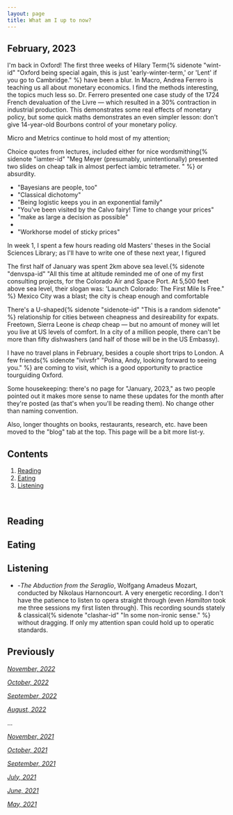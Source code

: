 ```yaml
---
layout: page
title: What am I up to now?
---
```


## February, 2023

I'm back in Oxford! The first three weeks of Hilary Term{% sidenote "wint-id" "Oxford being special again, this is just 'early-winter-term,' or 'Lent' if you go to Cambridge." %} have been a blur. In Macro, Andrea Ferrero is teaching us all about monetary economics. I find the methods interesting, the topics much less so. Dr. Ferrero presented one case study of the 1724 French devaluation of the Livre — which resulted in a 30% contraction in industrial production. This demonstrates some real effects of monetary policy, but some quick maths demonstrates an even simpler lesson: don't give 14-year-old Bourbons control of your monetary policy. 

Micro and Metrics continue to hold most of my attention; 

Choice quotes from lectures, included either for nice wordsmithing{% sidenote "iamter-id" "Meg Meyer (presumably, unintentionally) presented two slides on cheap talk in  almost perfect iambic tetrameter. " %} or absurdity.

- "Bayesians are people, too"
- "Classical dichotomy"
- "Being logistic keeps you in an exponential family"
- "You've been visited by the Calvo fairy! Time to change your prices"
- "make as large a decision as possible"
- 
- "Workhorse model of sticky prices"


In week 1, I spent a few hours reading old Masters' theses in the Social Sciences Library; as I'll have to write one of these next year, I figured 

The first half of January was spent 2km above sea level.{% sidenote "denvspa-id" "All this time at altitude reminded me of one of my first consulting projects, for the Colorado Air and Space Port. At 5,500 feet above sea level, their slogan was: 'Launch Colorado: The First Mile Is Free." %} Mexico City was a blast; the city is cheap enough and comfortable

There's a U-shaped{% sidenote "sidenote-id" "This is a random sidenote" %} relationship for cities between cheapness and desireability for expats. Freetown, Sierra Leone is *cheap* cheap — but no amount of money will let you live at US levels of comfort. In a city of a million people, there can't be more than fifty dishwashers (and half of those will be in the US Embassy). 

I have no travel plans in February, besides a couple short trips to London. A few friends{% sidenote "ivivsfr" "Polina, Andy, looking forward to seeing you." %} are coming to visit, which is a good opportunity to practice tourguiding Oxford. 

Some housekeeping: there's no page for "January, 2023," as two people pointed out it makes more sense to name these updates for the month after they're posted (as that's when you'll be reading them). No change other than naming convention.

Also, longer thoughts on books, restaurants, research, etc. have been moved to the "blog" tab at the top. This page will be a bit more list-y. 


## Contents
1. [Reading](#books)
2. [Eating](#Eating)
3. [Listening](#music)


  <br>

## Reading 


## Eating



## Listening

- -*The Abduction from the Seraglio*, Wolfgang Amadeus Mozart, conducted by Nikolaus Harnoncourt. A very energetic recording. I don't have the patience to listen to opera straight through (even *Hamilton* took me three sessions my first listen through). This recording sounds stately & classical{% sidenote "clashar-id" "In some non-ironic sense." %} without dragging. If only my attention span could hold up to operatic standards. 


## Previously

*[November, 2022](https://jablevine.com/older/november_2022)*

*[October, 2022](https://jablevine.com/older/october_2022)*

*[September, 2022](https://jablevine.com/older/september_2022)*

*[August, 2022](https://jablevine.com/older/august_2022)*

...

*[November, 2021](https://jablevine.com/older/november_2021)*

*[October, 2021](https://jablevine.com/older/october_2021)*

*[September, 2021](https://jablevine.com/older/september_2021)*

*[July, 2021](https://jablevine.com/older/july_2021)*

*[June, 2021](https://jablevine.com/older/june_2021)*

*[May, 2021](https://jablevine.com/older/may_2021)*




